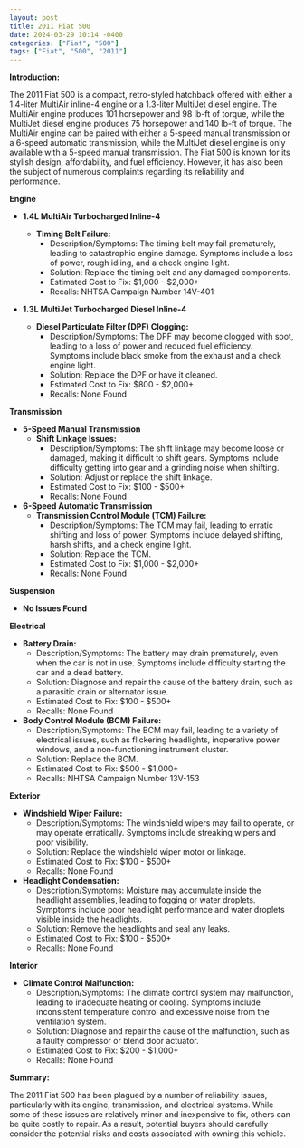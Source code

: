 ```yaml
---
layout: post
title: 2011 Fiat 500
date: 2024-03-29 10:14 -0400
categories: ["Fiat", "500"]
tags: ["Fiat", "500", "2011"]
---
```

**Introduction:**

The 2011 Fiat 500 is a compact, retro-styled hatchback offered with either a 1.4-liter MultiAir inline-4 engine or a 1.3-liter MultiJet diesel engine. The MultiAir engine produces 101 horsepower and 98 lb-ft of torque, while the MultiJet diesel engine produces 75 horsepower and 140 lb-ft of torque. The MultiAir engine can be paired with either a 5-speed manual transmission or a 6-speed automatic transmission, while the MultiJet diesel engine is only available with a 5-speed manual transmission. The Fiat 500 is known for its stylish design, affordability, and fuel efficiency. However, it has also been the subject of numerous complaints regarding its reliability and performance.

**Engine**

* **1.4L MultiAir Turbocharged Inline-4**
    * **Timing Belt Failure:**
        * Description/Symptoms: The timing belt may fail prematurely, leading to catastrophic engine damage. Symptoms include a loss of power, rough idling, and a check engine light.
        * Solution: Replace the timing belt and any damaged components.
        * Estimated Cost to Fix: $1,000 - $2,000+
        * Recalls: NHTSA Campaign Number 14V-401

* **1.3L MultiJet Turbocharged Diesel Inline-4**
    * **Diesel Particulate Filter (DPF) Clogging:**
        * Description/Symptoms: The DPF may become clogged with soot, leading to a loss of power and reduced fuel efficiency. Symptoms include black smoke from the exhaust and a check engine light.
        * Solution: Replace the DPF or have it cleaned.
        * Estimated Cost to Fix: $800 - $2,000+
        * Recalls: None Found

**Transmission**

* **5-Speed Manual Transmission**
    * **Shift Linkage Issues:**
        * Description/Symptoms: The shift linkage may become loose or damaged, making it difficult to shift gears. Symptoms include difficulty getting into gear and a grinding noise when shifting.
        * Solution: Adjust or replace the shift linkage.
        * Estimated Cost to Fix: $100 - $500+
        * Recalls: None Found
* **6-Speed Automatic Transmission**
    * **Transmission Control Module (TCM) Failure:**
        * Description/Symptoms: The TCM may fail, leading to erratic shifting and loss of power. Symptoms include delayed shifting, harsh shifts, and a check engine light.
        * Solution: Replace the TCM.
        * Estimated Cost to Fix: $1,000 - $2,000+
        * Recalls: None Found

**Suspension**

* **No Issues Found**

**Electrical**

* **Battery Drain:**
    * Description/Symptoms: The battery may drain prematurely, even when the car is not in use. Symptoms include difficulty starting the car and a dead battery.
    * Solution: Diagnose and repair the cause of the battery drain, such as a parasitic drain or alternator issue.
    * Estimated Cost to Fix: $100 - $500+
    * Recalls: None Found
* **Body Control Module (BCM) Failure:**
    * Description/Symptoms: The BCM may fail, leading to a variety of electrical issues, such as flickering headlights, inoperative power windows, and a non-functioning instrument cluster.
    * Solution: Replace the BCM.
    * Estimated Cost to Fix: $500 - $1,000+
    * Recalls: NHTSA Campaign Number 13V-153

**Exterior**

* **Windshield Wiper Failure:**
    * Description/Symptoms: The windshield wipers may fail to operate, or may operate erratically. Symptoms include streaking wipers and poor visibility.
    * Solution: Replace the windshield wiper motor or linkage.
    * Estimated Cost to Fix: $100 - $500+
    * Recalls: None Found
* **Headlight Condensation:**
    * Description/Symptoms: Moisture may accumulate inside the headlight assemblies, leading to fogging or water droplets. Symptoms include poor headlight performance and water droplets visible inside the headlights.
    * Solution: Remove the headlights and seal any leaks.
    * Estimated Cost to Fix: $100 - $500+
    * Recalls: None Found

**Interior**

* **Climate Control Malfunction:**
    * Description/Symptoms: The climate control system may malfunction, leading to inadequate heating or cooling. Symptoms include inconsistent temperature control and excessive noise from the ventilation system.
    * Solution: Diagnose and repair the cause of the malfunction, such as a faulty compressor or blend door actuator.
    * Estimated Cost to Fix: $200 - $1,000+
    * Recalls: None Found

**Summary:**

The 2011 Fiat 500 has been plagued by a number of reliability issues, particularly with its engine, transmission, and electrical systems. While some of these issues are relatively minor and inexpensive to fix, others can be quite costly to repair. As a result, potential buyers should carefully consider the potential risks and costs associated with owning this vehicle.
